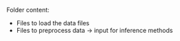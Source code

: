 Folder content:
* Files to load the data files
* Files to preprocess data -> input for inference methods